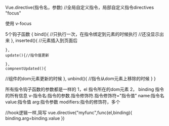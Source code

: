 Vue.directive(指令名，参数) //全局自定义指令，局部自定义指令directives
              "focus"

使用 v-focus

5个钩子函数
{
    bind(){ //只执行一次，在指令绑定到元素的时候执行
//还没显示出来
    },
    inserted(){ //元素插入到页面后

    },
    update(){//指令值更新

    },
    compnentUpdated(){
//组件的dom元素更新的时候
    },
    unbind(){
//指令从dom元素上移除的时候
    }
}

所有指令钩子函数的参数都是一样的
1，el 指令所在的dom元素
2， binding 指令的所有信息
v-指令名:指令的参数.指令修饰符.指令修饰符="指令值"
name:指令名
value:指令值
arg:指令参数
modifiers:指令的修饰符，多个


//hook逻辑一样,简写
vue.directive("myfunc",func(el,binding){
    binding.arg=binding.value
})